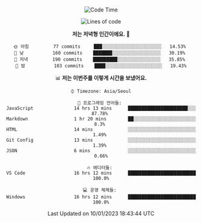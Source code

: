 <div align="center">

<br />

 <!--START_SECTION:waka-->
![Code Time](http://img.shields.io/badge/Code%20Time-249%20hrs%2047%20mins-blue)

![Lines of code](https://img.shields.io/badge/%EC%A0%80%EB%8A%94%20%EC%97%AC%ED%83%9C%EA%B9%8C%EC%A7%80%20-442%20Thousand%20%EC%A4%84%EC%9D%98%20%EC%BD%94%EB%93%9C%EB%A5%BC%20%EC%9E%91%EC%84%B1%ED%96%88%EC%96%B4%EC%9A%94.-blue)

**저는 저녁형 인간이에요. 🦉** 

```text
🌞 아침         77 commits     ███░░░░░░░░░░░░░░░░░░░░░░   14.53% 
🌆 낮　         160 commits    ███████░░░░░░░░░░░░░░░░░░   30.19% 
🌃 저녁         190 commits    █████████░░░░░░░░░░░░░░░░   35.85% 
🌙 밤　         103 commits    ████░░░░░░░░░░░░░░░░░░░░░   19.43%

```


📊 **저는 이번주를 이렇게 시간을 보냈어요.** 

```text
⌚︎ Timezone: Asia/Seoul

💬 프로그래밍 언어들: 
JavaScript               14 hrs 13 mins      ██████████████████████░░░   87.78% 
Markdown                 1 hr 20 mins        ██░░░░░░░░░░░░░░░░░░░░░░░   8.3% 
HTML                     14 mins             ░░░░░░░░░░░░░░░░░░░░░░░░░   1.49% 
Git Config               13 mins             ░░░░░░░░░░░░░░░░░░░░░░░░░   1.39% 
JSON                     6 mins              ░░░░░░░░░░░░░░░░░░░░░░░░░   0.66%

🔥 에디터들: 
VS Code                  16 hrs 12 mins      █████████████████████████   100.0%

💻 운영 체제들: 
Windows                  16 hrs 12 mins      █████████████████████████   100.0%

```


 Last Updated on 10/01/2023 18:43:44 UTC
<!--END_SECTION:waka-->

</div>
